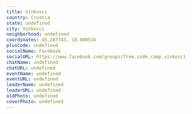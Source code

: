 ```yaml
---
title: Vinkovci
country: Croatia
state: undefined
city: Vinkovci
neighborhood: undefined
coordinates: 45.287743, 18.800534
plusCode: undefined
socialName: Facebook
socialURL: https://www.facebook.com/groups/free.code.camp.vinkovci
chatName: undefined
chatURL: undefined
eventName: undefined
eventURL: undefined
leaderName: undefined
leaderURL: undefined
oldPhoto: undefined
coverPhoto: undefined
---
```

